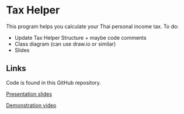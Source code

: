 # Tax Helper
This program helps you calculate your Thai personal income tax.
To do:
- Update Tax Helper Structure + maybe code comments
- Class diagram (can use draw.io or similar)
- Slides

## Links
Code is found in this GitHub repository.

[Presentation slides](https://www.canva.com/design/DAGlFqMdHe8/ZtukZ5dEwqPJuR_mVm7wqA/edit?utm_content=DAGlFqMdHe8&utm_campaign=designshare&utm_medium=link2&utm_source=sharebutton)

[Demonstration video](https://youtu.be/7t7woY61ITc)
